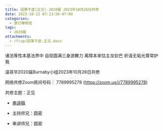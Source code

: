 ```yaml
---
title: 因果不虚(正见)-2020届 2023年10月26日共修
date: 2023-10-22 07:13:50-07:00
categories:
  - 慧灯禅修班
tags:
  - 2020届
attachments:
  - /f/up/因果不虚-正见.docx
---
```

诸法等性本基法界中 自现圆满三身游舞力
离障本来怙主龙钦巴 祈请无垢光尊常护我

温哥华2020届Burnaby小组2023年10月26日共修

网络共修Zoom房间号码： 7789995278 (<https://zoom.us/j/7789995278>)

共修主题：正见
* [串讲稿](/f/up/因果不虚-正见.docx)

* 主持师兄：圆密
* 串讲师兄：圆密